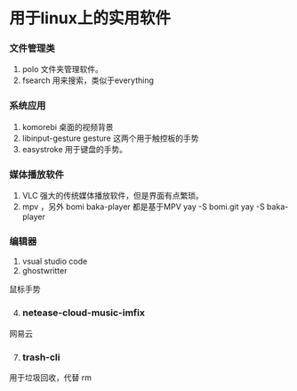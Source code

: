 # 用于linux上的实用软件 

### 文件管理类
1. polo
 文件夹管理软件。 
2. fsearch 
用来搜索，类似于everything

### 系统应用
1. komorebi
桌面的视频背景
2. libinput-gesture  gesture
这两个用于触控板的手势
3. easystroke
用于键盘的手势。

### 媒体播放软件 
1. VLC
强大的传统媒体播放软件，但是界面有点繁琐。
2. mpv ，另外 bomi baka-player 都是基于MPV
yay -S bomi.git
yay -S baka-player 

### 编辑器
1. vsual studio code
2. ghostwritter



鼠标手势

4. ### netease-cloud-music-imfix
网易云 



7. ### trash-cli 
用于垃圾回收，代替 rm 


